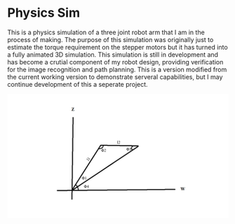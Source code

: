 # Physics Sim
This is a physics simulation of a three joint robot arm that I am in the process of making. The purpose of this simulation was originally just to estimate the torque requirement on the stepper motors but it has turned into a fully animated 3D simulation. This simulation is still in development and has become a crutial component of my robot design, providing verification for the image recognition and path planning. This is a version modified from the current working version to demonstrate serveral capabilities, but I may continue development of this a seperate project.

![alt text](https://github.com/RohauerRobotics/robotarm/blob/working/physics%20simulation/images/arm_triangle.png?raw=True)
